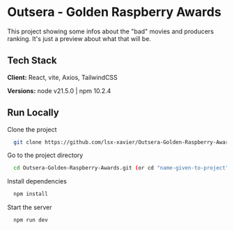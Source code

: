 
# Outsera - Golden Raspberry Awards

This project showing some infos about the "bad" movies and producers ranking. It's just a preview about what that will be.

## Tech Stack

**Client:** React, vite, Axios, TailwindCSS

**Versions:** node v21.5.0 | npm 10.2.4

## Run Locally

Clone the project

```bash
  git clone https://github.com/lsx-xavier/Outsera-Golden-Raspberry-Awards.git
```

Go to the project directory

```bash
  cd Outsera-Golden-Raspberry-Awards.git (or cd "name-given-to-project")	
```

Install dependencies

```bash
  npm install
```

Start the server

```bash
  npm run dev
```

